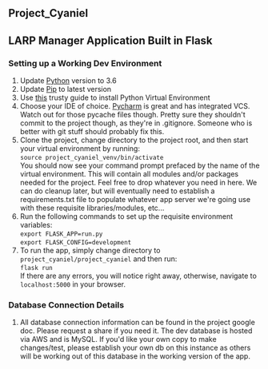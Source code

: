 # <h2>Project_Cyaniel</h2>

<h2>LARP Manager Application Built in Flask</h2>

<h3>Setting up a Working Dev Environment</h3>

1. Update [Python](https://www.python.org/downloads/release/python-361/) version to 3.6
2. Update [Pip](https://packaging.python.org/installing/) to latest version
3. Use [this](http://python-guide-pt-br.readthedocs.io/en/latest/dev/virtualenvs/) trusty guide to install Python Virtual Environment
4. Choose your IDE of choice. [Pycharm](https://www.jetbrains.com/pycharm/specials/pycharm/pycharm.html?&gclid=CJeg6fvXktMCFYGTfgodmcEHHw&gclsrc=aw.ds.ds&dclid=CMifiPzXktMCFRWMYgodj94CcQ) is great and has integrated VCS. Watch out for those pycache files though. 
   Pretty sure they shouldn't commit to the project though, as they're in .gitignore. Someone who is better with git stuff should probably fix this.
5. Clone the project, change directory to the project root, and then start your virtual environment by running:</br>
   `source project_cyaniel_venv/bin/activate`</br>
   You should now see your command prompt prefaced by the name of the virtual environment. This will contain all modules and/or packages needed for the project. Feel free to drop whatever
   you need in here. We can do cleanup later, but will eventually need to establish a requirements.txt file to populate whatever app server we're going use with these requisite libraries/modules, etc...
6. Run the following commands to set up the requisite environment variables:</br>
   `export FLASK_APP=run.py`</br>
   `export FLASK_CONFIG=development`
7. To run the app, simply change directory to `project_cyaniel/project_cyaniel` and then run:</br>
   `flask run`</br>
   If there are any errors, you will notice right away, otherwise, navigate to `localhost:5000` in your browser.
   
<h3>Database Connection Details</h3>

1. All database connection information can be found in the project google doc. Please request a share if you need it.
   The dev database is hosted via AWS and is MySQL. If you'd like your own copy to make changes/test, please establish your own db on this instance as others will be working out
   of this database in the working version of the app.  